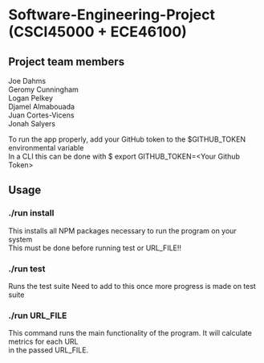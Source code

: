 # Software-Engineering-Project (CSCI45000 + ECE46100) 

## Project team members

Joe Dahms  
Geromy Cunningham  
Logan Pelkey  
Djamel Almabouada  
Juan Cortes-Vicens  
Jonah Salyers  

To run the app properly, add your GitHub token to the $GITHUB_TOKEN environmental variable  
In a CLI this can be done with $ export GITHUB_TOKEN=\<Your Github Token\>

## Usage

### ./run install
This installs all NPM packages necessary to run the program on your system  
This must be done before running test or URL_FILE!!  

### ./run test
Runs the test suite
Need to add to this once more progress is made on test suite

### ./run URL_FILE
This command runs the main functionality of the program. It will calculate metrics for each URL  
in the passed URL_FILE.
